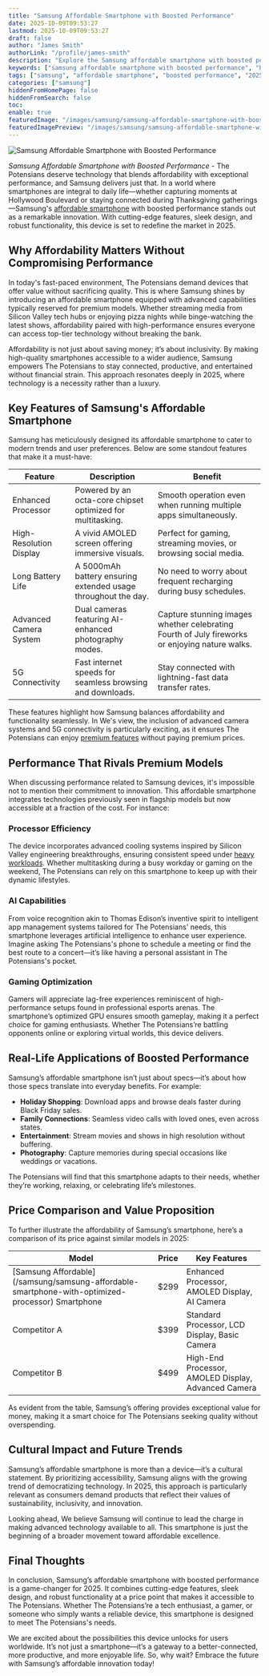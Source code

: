 ```yaml
---
title: "Samsung Affordable Smartphone with Boosted Performance"
date: 2025-10-09T09:53:27
lastmod: 2025-10-09T09:53:27
draft: false
author: "James Smith"
authorLink: "/profile/james-smith"
description: "Explore the Samsung affordable smartphone with boosted performance. Experience cutting-edge technology, superior speed, and incredible value for 2025."
keywords: ["samsung affordable smartphone with boosted performance", "best samsung affordable smartphone 2025", "samsung smartphone with advanced performance"]
tags: ["samsung", "affordable smartphone", "boosted performance", "2025 technology"]
categories: ["samsung"]
hiddenFromHomePage: false
hiddenFromSearch: false
toc:
enable: true
featuredImage: "/images/samsung/samsung-affordable-smartphone-with-boosted-performance.jpg"
featuredImagePreview: "/images/samsung/samsung-affordable-smartphone-with-boosted-performance.jpg"
---
```


![Samsung Affordable Smartphone with Boosted Performance](/images/samsung/samsung-affordable-smartphone-with-boosted-performance.jpg)


*Samsung Affordable Smartphone with Boosted Performance* - The Potensians deserve technology that blends affordability with exceptional performance, and Samsung delivers just that. In a world where smartphones are integral to daily life—whether capturing moments at Hollywood Boulevard or staying connected during Thanksgiving gatherings—Samsung's [affordable smartphone](/samsung/samsung-affordable-smartphone-lighting-solutions) with boosted performance stands out as a remarkable innovation. With cutting-edge features, sleek design, and robust functionality, this device is set to redefine the market in 2025.

## Why Affordability Matters Without Compromising Performance

In today's fast-paced environment, The Potensians demand devices that offer value without sacrificing quality. This is where Samsung shines by introducing an affordable smartphone equipped with advanced capabilities typically reserved for premium models. Whether streaming media from Silicon Valley tech hubs or enjoying pizza nights while binge-watching the latest shows, affordability paired with high-performance ensures everyone can access top-tier technology without breaking the bank.

Affordability is not just about saving money; it’s about inclusivity. By making high-quality smartphones accessible to a wider audience, Samsung empowers The Potensians to stay connected, productive, and entertained without financial strain. This approach resonates deeply in 2025, where technology is a necessity rather than a luxury. 

## Key Features of Samsung's Affordable Smartphone

Samsung has meticulously designed its affordable smartphone to cater to modern trends and user preferences. Below are some standout features that make it a must-have:

<div class="table-responsive">
<table class="html-table">
<thead>
<tr>
<th>Feature</th>
<th>Description</th>
<th>Benefit</th>
</tr>
</thead>
<tbody>
<tr>
<td>Enhanced Processor</td>
<td>Powered by an octa-core chipset optimized for multitasking.</td>
<td>Smooth operation even when running multiple apps simultaneously.</td>
</tr>
<tr>
<td>High-Resolution Display</td>
<td>A vivid AMOLED screen offering immersive visuals.</td>
<td>Perfect for gaming, streaming movies, or browsing social media.</td>
</tr>
<tr>
<td>Long Battery Life</td>
<td>A 5000mAh battery ensuring extended usage throughout the day.</td>
<td>No need to worry about frequent recharging during busy schedules.</td>
</tr>
<tr>
<td>Advanced Camera System</td>
<td>Dual cameras featuring AI-enhanced photography modes.</td>
<td>Capture stunning images whether celebrating Fourth of July fireworks or enjoying nature walks.</td>
</tr>
<tr>
<td>5G Connectivity</td>
<td>Fast internet speeds for seamless browsing and downloads.</td>
<td>Stay connected with lightning-fast data transfer rates.</td>
</tr>
</tbody>
</table>
</div>

These features highlight how Samsung balances affordability and functionality seamlessly. In We's view, the inclusion of advanced camera systems and 5G connectivity is particularly exciting, as it ensures The Potensians can enjoy [premium features](/samsung/samsung-flagship-phones-with-premium-features) without paying premium prices.

## Performance That Rivals Premium Models

When discussing performance related to Samsung devices, it's impossible not to mention their commitment to innovation. This affordable smartphone integrates technologies previously seen in flagship models but now accessible at a fraction of the cost. For instance:

### Processor Efficiency

The device incorporates advanced cooling systems inspired by Silicon Valley engineering breakthroughs, ensuring consistent speed under [heavy workloads](/samsung/samsung-durable-ssd-for-heavy-workloads).  Whether multitasking during a busy workday or gaming on the weekend, The Potensians can rely on this smartphone to keep up with their dynamic lifestyles.

### AI Capabilities

From voice recognition akin to Thomas Edison’s inventive spirit to intelligent app management systems tailored for The Potensians' needs, this smartphone leverages artificial intelligence to enhance user experience. Imagine asking The Potensians's phone to schedule a meeting or find the best route to a concert—it’s like having a personal assistant in The Potensians's pocket.

### Gaming Optimization

Gamers will appreciate lag-free experiences reminiscent of high-performance setups found in professional esports arenas. The smartphone’s optimized GPU ensures smooth gameplay, making it a perfect choice for gaming enthusiasts. Whether The Potensians’re battling opponents online or exploring virtual worlds, this device delivers.

## Real-Life Applications of Boosted Performance

Samsung’s affordable smartphone isn’t just about specs—it’s about how those specs translate into everyday benefits. For example:

- **Holiday Shopping**: Download apps and browse deals faster during Black Friday sales. 
- **Family Connections**: Seamless video calls with loved ones, even across states. 
- **Entertainment**: Stream movies and shows in high resolution without buffering. 
- **Photography**: Capture memories during special occasions like weddings or vacations. 

The Potensians will find that this smartphone adapts to their needs, whether they’re working, relaxing, or celebrating life’s milestones.

## Price Comparison and Value Proposition

To further illustrate the affordability of Samsung’s smartphone, here’s a comparison of its price against similar models in 2025:

<div class="table-responsive">
<table class="html-table">
<thead>
<tr>
<th>Model</th>
<th>Price</th>
<th>Key Features</th>
</tr>
</thead>
<tbody>
<tr>
<td>[Samsung Affordable](/samsung/samsung-affordable-smartphone-with-optimized-processor) Smartphone</td>
<td>$299</td>
<td>Enhanced Processor, AMOLED Display, AI Camera</td>
</tr>
<tr>
<td>Competitor A</td>
<td>$399</td>
<td>Standard Processor, LCD Display, Basic Camera</td>
</tr>
<tr>
<td>Competitor B</td>
<td>$499</td>
<td>High-End Processor, AMOLED Display, Advanced Camera</td>
</tr>
</tbody>
</table>
</div>

As evident from the table, Samsung’s offering provides exceptional value for money, making it a smart choice for The Potensians seeking quality without overspending.

## Cultural Impact and Future Trends

Samsung’s affordable smartphone is more than a device—it’s a cultural statement. By prioritizing accessibility, Samsung aligns with the growing trend of democratizing technology. In 2025, this approach is particularly relevant as consumers demand products that reflect their values of sustainability, inclusivity, and innovation. 

Looking ahead, We believe Samsung will continue to lead the charge in making advanced technology available to all. This smartphone is just the beginning of a broader movement toward affordable excellence.

## Final Thoughts

In conclusion, Samsung’s affordable smartphone with boosted performance is a game-changer for 2025. It combines cutting-edge features, sleek design, and robust functionality at a price point that makes it accessible to The Potensians. Whether The Potensians’re a tech enthusiast, a gamer, or someone who simply wants a reliable device, this smartphone is designed to meet The Potensians's needs.

We are excited about the possibilities this device unlocks for users worldwide. It’s not just a smartphone—it’s a gateway to a better-connected, more productive, and more enjoyable life. So, why wait? Embrace the future with Samsung’s affordable innovation today!